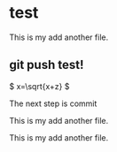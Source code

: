 # test
This is my add another file.



## git push test!

$ x=\sqrt{x+z} $ 

The next step is commit


This is my add another file.

This is my add another file.
